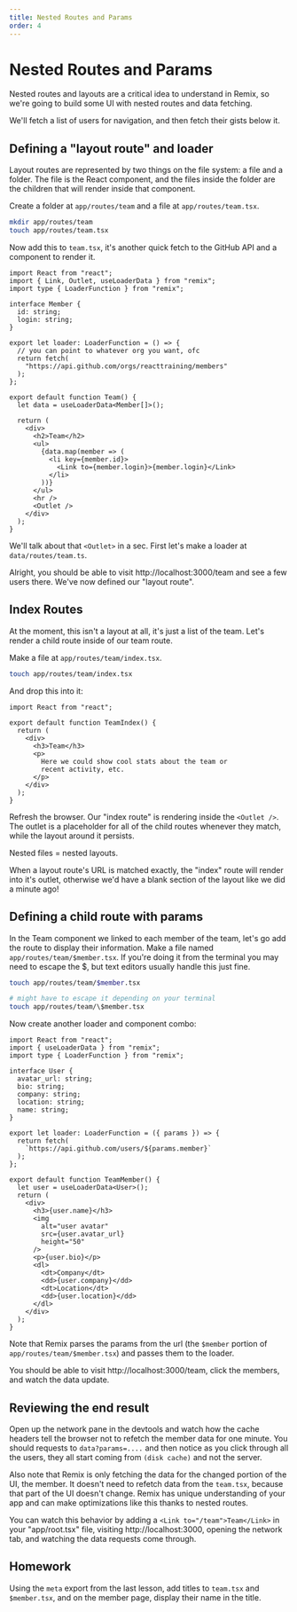 ```yaml
---
title: Nested Routes and Params
order: 4
---
```


# Nested Routes and Params

Nested routes and layouts are a critical idea to understand in Remix, so we're going to build some UI with nested routes and data fetching.

We'll fetch a list of users for navigation, and then fetch their gists below it.

## Defining a "layout route" and loader

Layout routes are represented by two things on the file system: a file and a folder. The file is the React component, and the files inside the folder are the children that will render inside that component.

Create a folder at `app/routes/team` and a file at `app/routes/team.tsx`.

```bash
mkdir app/routes/team
touch app/routes/team.tsx
```

Now add this to `team.tsx`, it's another quick fetch to the GitHub API and a component to render it.

```tsx
import React from "react";
import { Link, Outlet, useLoaderData } from "remix";
import type { LoaderFunction } from "remix";

interface Member {
  id: string;
  login: string;
}

export let loader: LoaderFunction = () => {
  // you can point to whatever org you want, ofc
  return fetch(
    "https://api.github.com/orgs/reacttraining/members"
  );
};

export default function Team() {
  let data = useLoaderData<Member[]>();

  return (
    <div>
      <h2>Team</h2>
      <ul>
        {data.map(member => (
          <li key={member.id}>
            <Link to={member.login}>{member.login}</Link>
          </li>
        ))}
      </ul>
      <hr />
      <Outlet />
    </div>
  );
}
```

We'll talk about that `<Outlet>` in a sec. First let's make a loader at `data/routes/team.ts`.

Alright, you should be able to visit http://localhost:3000/team and see a few users there. We've now defined our "layout route".

## Index Routes

At the moment, this isn't a layout at all, it's just a list of the team. Let's render a child route inside of our team route.

Make a file at `app/routes/team/index.tsx`.

```bash
touch app/routes/team/index.tsx
```

And drop this into it:

```tsx
import React from "react";

export default function TeamIndex() {
  return (
    <div>
      <h3>Team</h3>
      <p>
        Here we could show cool stats about the team or
        recent activity, etc.
      </p>
    </div>
  );
}
```

Refresh the browser. Our "index route" is rendering inside the `<Outlet />`. The outlet is a placeholder for all of the child routes whenever they match, while the layout around it persists.

Nested files = nested layouts.

When a layout route's URL is matched exactly, the "index" route will render into it's outlet, otherwise we'd have a blank section of the layout like we did a minute ago!

## Defining a child route with params

In the Team component we linked to each member of the team, let's go add the route to display their information. Make a file named `app/routes/team/$member.tsx`. If you're doing it from the terminal you may need to escape the \$, but text editors usually handle this just fine.

```bash
touch app/routes/team/$member.tsx

# might have to escape it depending on your terminal
touch app/routes/team/\$member.tsx
```

Now create another loader and component combo:

```tsx
import React from "react";
import { useLoaderData } from "remix";
import type { LoaderFunction } from "remix";

interface User {
  avatar_url: string;
  bio: string;
  company: string;
  location: string;
  name: string;
}

export let loader: LoaderFunction = ({ params }) => {
  return fetch(
    `https://api.github.com/users/${params.member}`
  );
};

export default function TeamMember() {
  let user = useLoaderData<User>();
  return (
    <div>
      <h3>{user.name}</h3>
      <img
        alt="user avatar"
        src={user.avatar_url}
        height="50"
      />
      <p>{user.bio}</p>
      <dl>
        <dt>Company</dt>
        <dd>{user.company}</dd>
        <dt>Location</dt>
        <dd>{user.location}</dd>
      </dl>
    </div>
  );
}
```

Note that Remix parses the params from the url (the `$member` portion of `app/routes/team/$member.tsx`) and passes them to the loader.

You should be able to visit http://localhost:3000/team, click the members, and watch the data update.

## Reviewing the end result

Open up the network pane in the devtools and watch how the cache headers tell the browser not to refetch the member data for one minute. You should requests to `data?params=....` and then notice as you click through all the users, they all start coming from `(disk cache)` and not the server.

Also note that Remix is only fetching the data for the changed portion of the UI, the member. It doesn't need to refetch data from the `team.tsx`, because that part of the UI doesn't change. Remix has unique understanding of your app and can make optimizations like this thanks to nested routes.

You can watch this behavior by adding a `<Link to="/team">Team</Link>` in your "app/root.tsx" file, visiting http://localhost:3000, opening the network tab, and watching the data requests come through.

## Homework

Using the `meta` export from the last lesson, add titles to `team.tsx` and `$member.tsx`, and on the member page, display their name in the title.
